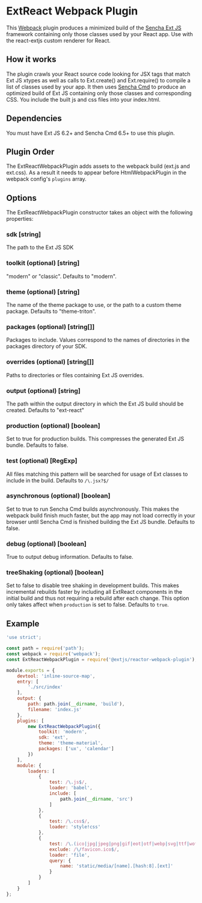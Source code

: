 # ExtReact Webpack Plugin

This [Webpack](http://webpack.github.io/) plugin produces a minimized build of the [Sencha Ext JS](https://www.sencha.com/products/extjs) framework containing only those classes used by your React app.  Use with the react-extjs custom renderer for React.

## How it works
The plugin crawls your React source code looking for JSX tags that match Ext JS xtypes as well as calls to Ext.create() and Ext.require() to compile a list of classes used by your app.  It then uses [Sencha Cmd](https://www.sencha.com/products/extjs/cmd-download/) to produce an optimized build of Ext JS containing only those classes and corresponding CSS.  You include the built js and css
files into your index.html.

## Dependencies
You must have Ext JS 6.2+ and Sencha Cmd 6.5+ to use this plugin.

## Plugin Order

The ExtReactWebpackPlugin adds assets to the webpack build (ext.js and ext.css).  As a result it needs to appear before HtmlWebpackPlugin in the webpack config's `plugins` array.

## Options
The ExtReactWebpackPlugin constructor takes an object with the following properties:

### sdk [string]
The path to the Ext JS SDK

### toolkit (optional) [string]
"modern" or "classic".  Defaults to "modern".

### theme (optional) [string]
The name of the theme package to use, or the path to a custom theme package. Defaults to "theme-triton".

### packages (optional) [string[]]
Packages to include.  Values correspond to the names of directories in the packages directory of your SDK.

### overrides (optional) [string[]]
Paths to directories or files containing Ext JS overrides.

### output (optional) [string]
The path within the output directory in which the Ext JS build should be created.  Defaults to "ext-react"

### production (optional) [boolean]
Set to true for production builds.  This compresses the generated Ext JS bundle.  Defaults to false.

### test (optional) [RegExp]
All files matching this pattern will be searched for usage of Ext classes to include in the build.  Defaults to `/\.jsx?$/`

### asynchronous (optional) [boolean]
Set to true to run Sencha Cmd builds asynchronously.  This makes the webpack build finish much faster, but the app may not load correctly in your browser until Sencha Cmd is finished building the Ext JS bundle.  Defaults to false.

### debug (optional) [boolean]
True to output debug information.  Defaults to false.

### treeShaking (optional) [boolean]
Set to false to disable tree shaking in development builds.  This makes incremental rebuilds faster by including all
ExtReact components in the initial build and thus not requiring a rebuild after each change.  This option only takes affect when `production` is set to false. Defaults to `true`.


## Example

```javascript
'use strict';

const path = require('path');
const webpack = require('webpack');
const ExtReactWebpackPlugin = require('@extjs/reactor-webpack-plugin');

module.exports = {
    devtool: 'inline-source-map',
    entry: [
        './src/index'
    ],
    output: {
        path: path.join(__dirname, 'build'),
        filename: 'index.js'
    },
    plugins: [
        new ExtReactWebpackPlugin({
            toolkit: 'modern',
            sdk: 'ext',
            theme: 'theme-material',
            packages: ['ux', 'calendar']
        })
    ],
    module: {
        loaders: [
            {
                test: /\.js$/,
                loader: 'babel',
                include: [
                    path.join(__dirname, 'src')
                ]
            },
            {
                test: /\.css$/,
                loader: 'style!css'
            },
            {
                test: /\.(ico|jpg|jpeg|png|gif|eot|otf|webp|svg|ttf|woff|woff2)(\?.*)?$/,
                exclude: /\/favicon.ico$/,
                loader: 'file',
                query: {
                    name: 'static/media/[name].[hash:8].[ext]'
                }
            }
        ]
    }
};
```

